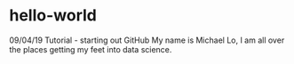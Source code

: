 # hello-world
09/04/19 Tutorial - starting out GitHub
My name is Michael Lo, I am all over the places getting my feet into data science.
